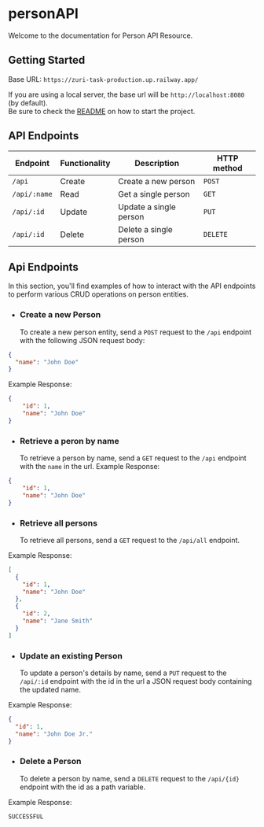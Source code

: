 # personAPI

Welcome to the documentation for Person API Resource.

## Getting Started
Base URL: `https://zuri-task-production.up.railway.app/`

If you are using a local server, the base url will be `http://localhost:8080` (by default).  
Be sure to check the [README](readme.MD) on how to start the project.

## API Endpoints
| Endpoint     | Functionality | Description | HTTP method |
|--------------| --- | --- | --- |
| `/api`       | Create | Create a new person | `POST` |
| `/api/:name` | Read | Get a single person | `GET` |
| `/api/:id`   | Update | Update a single person | `PUT` |
| `/api/:id`   | Delete | Delete a single person | `DELETE` |

## Api Endpoints
In this section, you'll find examples of how to interact with the API endpoints to perform various CRUD operations on person entities.
* ### Create a new Person
  To create a new person entity, send a `POST` request to the `/api` endpoint with the following JSON request body:
```json
{
  "name": "John Doe"
}
```
Example Response:
```json
{
    "id": 1,
    "name": "John Doe"
}
```

* ### Retrieve a peron by name
  To retrieve a person by name, send a `GET` request to the `/api` endpoint with the `name` in the url.
  Example Response:
```json
{
    "id": 1,
    "name": "John Doe"
}
```

* ### Retrieve all persons
  To retrieve all persons, send a `GET` request to the `/api/all` endpoint.

Example Response:
```json
[
  {
    "id": 1,
    "name": "John Doe"
  },
  {
    "id": 2,
    "name": "Jane Smith"
  }
]
```

* ### Update an existing Person
  To update a person's details by name, send a `PUT` request to the `/api/:id` endpoint with the id in the url a JSON request body containing the updated name.

Example Response:
```json
{
  "id": 1,
  "name": "John Doe Jr."
}
```

* ### Delete a Person
  To delete a person by name, send a `DELETE` request to the `/api/{id}` endpoint with the id as a path variable.

Example Response:
```text
SUCCESSFUL
```
